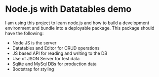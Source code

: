 # Node.js with Datatables demo

I am using this project to learn node.js and how to build a development environment and bundle into a deployable package.  This package should have the following:

- Node JS is the server
- Datatables and Editor for CRUD operations
- JS based API for reading and writing to the DB
- Use of JSON Server for test data
- Sqlite and MySql DBs for production data
- Bootstrap for styling
